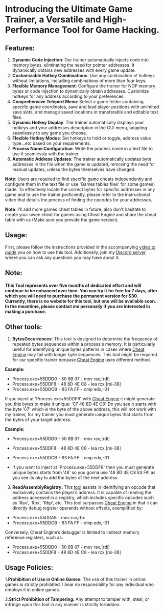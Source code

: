 # Introducing the Ultimate Game Trainer, a Versatile and High-Performance Tool for Game Hacking.
## Features:

1. **Dynamic Code Injection**: Our trainer automatically injects code into memory bytes, eliminating the need for pointer addresses. It dynamically obtains new addresses with every game update.  
2. **Customizable Hotkey Combinations**: Use any combination of hotkeys without limitations, including combinations of more than four keys.  
3. **Flexible Memory Management**: Configure the trainer for NOP memory bytes or code injection to dynamically obtain addresses. Customize hotkeys for any address according to your preferences.  
4. **Comprehensive Teleport Menu**: Select a game folder containing specific game coordinates, save and load player positions with unlimited save slots, and manage saved locations in transferable and editable text files.  
5. **Dynamic Hotkey Display**: The trainer automatically displays your hotkeys and your addresses description in the GUI menu, adapting seamlessly to any game you choose.  
6. **Flexible Hotkey Modes**: Set hotkeys to hold or toggle, address value type...etc based on your requirements.  
7. **Process Name Configuration**: Write the process name in a text file to use it seamlessly with the trainer.  
8. **Automatic Address Updates**: The trainer automatically updates byte addresses in the file when the game is updated, removing the need for manual updates, unless the bytes themselves have changed. 

**Note**: Users are required to find specific game cheats independently and configure them in the text file or use 'Games tables files' for some games i made. To effectively locate the correct bytes for specific addresses in any game and to use the trainer proficiently, please refer to the instructional video that details the process of finding the opcodes for your addresses. 

**Note**: I'll add more games cheat tables in future, also don't hasitate to create your owen cheat for games using Cheat Engine and share the cheat table with us (Make sure you provide the game version).

## Usage:

First, please follow the instructions provided in the accompanying [video to guide](https://youtu.be/RpzsigSjH3s) you on how to use this tool. Additionally, join my [Discord server](https://discord.com/invite/jRnaeTJ) where you can ask any questions you may have about it.

## Note:
#### This Tool represents over five months of dedicated effort and will continue to be enhanced over time. You can try it for free for 7 days, after which you will need to purchase the permanent version for $30. Currently, there is no website for this tool, but one will be available soon. In the meantime, please contact me personally if you are interested in making a purchase.




## Other tools:
1. **BytesOccurrences:**
This tool is designed to determine the frequency of repeated bytes sequences within a process's memory. It is particularly useful for identifying unique bytes patterns in cases where [Cheat Engine](https://www.cheatengine.org/) may fail with longer byte sequences.
This tool might be required for our specific trainer because [Cheat Engine](https://www.cheatengine.org/) uses different method.

**Example:**
- Process.exe+55DDD0 - 50 8B 07 - mov rax,[rdi]
- Process.exe+55DDF8 - 48 8D 4E C8 - lea rcx,[rsi-38]
- Process.exe+55DDCB - 83 FA FF - cmp edx,-01

If you inject at 'Process.exe+55DDF8' with [Cheat Engine](https://www.cheatengine.org/) it might generate you this bytes to make it unique: '07 48 8D 4E C8' Do you see it starts with the byte '07' which is the byte of the above address, this will not work with my trainer, for my trainer you must generate unique bytes that starts from the bytes of your target address.

**Example:**
- Process.exe+55DDD0 - 50 8B 07 - mov rax,[rdi]
- Process.exe+55DDF8 - 48 8D 4E C8 - lea rcx,[rsi-38]
- Process.exe+55DDCB - 83 FA FF - cmp edx,-01
  
- If you want to inject at 'Process.exe+55DDF8' then you must generate unique bytes starts from '48' so you gonna use '48 8D 4E C8 83 FA' as you see its oky to add the bytes of the next address.

3. **ReadAssemblyRegistry:**
This [tool](https://www.mediafire.com/file/udpjcyp3g6jjjez/ReadAssemblyRegistry.exe/file) assists in identifying an opcode that exclusively contains the player’s address. It is capable of reading the address accessed in a registry, which includes specific opcodes such as 'Rax', 'Rbx', 'Rbp', etc. This tool surpasses [Cheat Engine](https://www.cheatengine.org/) in that it can directly debug register operands without offsets, exemplified by:


- Process.exe+55DDA8 - mov rcx,rbx
- Process.exe+55DDCB - 83 FA FF - cmp edx,-01

Conversely, Cheat Engine’s debugger is limited to indirect memory reference registers, such as:

- Process.exe+55DDD0 - 50 8B 07 - mov rax,[rdi]
- Process.exe+55DDF8 - 48 8D 4E C8 - lea rcx,[rsi-38]



## Usage Policies:
1.**Prohibition of Use in Online Games:** The use of this trainer in online games is strictly prohibited. I bear no responsibility for any individual who employs it in online games.

2.**Strict Prohibition of Tampering:** Any attempt to tamper with, steal, or infringe upon this tool in any manner is strictly forbidden.
